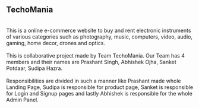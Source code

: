 <h2>TechoMania</h2> <br/> 
This is a online e-commerce website to buy and rent electronic instruments of various categories such as photography, music, computers, video, audio, gaming, home decor, drones and optics. <br/><br/>
This is collaborative project made by Team TechoMania. Our Team has 4 members and their names are Prashant Singh, Abhishek Ojha, Sanket Potdaar, Sudipa Hazra.</br><br/>
Responsibilities are divided in such a manner like Prashant made whole Landing Page, Sudipa is responsible for product page, Sanket is responsible for Login and Signup pages and lastly Abhishek is responsible for the whole Admin Panel.  
